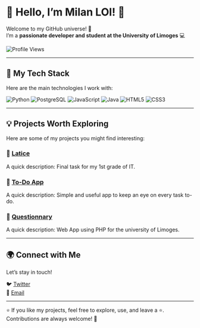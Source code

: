 # 👋 Hello, I’m Milan LOI! 🌟

Welcome to my GitHub universe! 🚀  
I’m a **passionate developer and student at the University of Limoges** 💻  

![Profile Views](https://komarev.com/ghpvc/?username=LOI-mln&color=blueviolet)  

---

## 🔧 My Tech Stack
Here are the main technologies I work with:

![Python](https://img.shields.io/badge/Python-3776AB?style=for-the-badge&logo=python&logoColor=white)
![PostgreSQL](https://img.shields.io/badge/PostgreSQL-336791?style=for-the-badge&logo=postgresql&logoColor=white)
![JavaScript](https://img.shields.io/badge/JavaScript-F7DF1E?style=for-the-badge&logo=javascript&logoColor=black)
![Java](https://img.shields.io/badge/Java-007396?style=for-the-badge&logo=java&logoColor=white)
![HTML5](https://img.shields.io/badge/HTML5-E34F26?style=for-the-badge&logo=html5&logoColor=white)
![CSS3](https://img.shields.io/badge/CSS3-1572B6?style=for-the-badge&logo=css3&logoColor=white)

---

## 💡 Projects Worth Exploring
Here are some of my projects you might find interesting:

### 🎨 [Latice](https://github.com/jules87000/latice)  
A quick description: Final task for my 1st grade of IT.  

### 🚀 [To-Do App](https://github.com/LOI-mln/todo-app)  
A quick description: Simple and useful app to keep an eye on every task to-do.

### 🔗 [Questionnary](https://github.com/Mdeterne/Web-app-questionary)  
A quick description: Web App using PHP for the university of Limoges.  

---

## 🌍 Connect with Me
Let’s stay in touch!  

 
🐦 [Twitter](https://x.com/MLN_444)  
📧 [Email](mailto:milan.loi@unilim.fr)  

---

⭐ If you like my projects, feel free to explore, use, and leave a ⭐. Contributions are always welcome! 🙌
